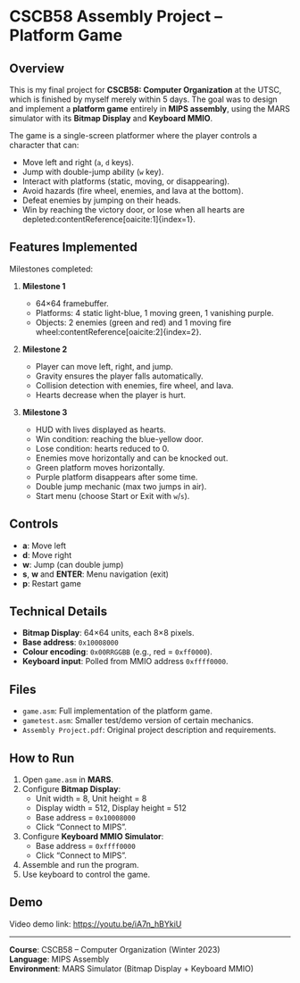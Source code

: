 # CSCB58 Assembly Project – Platform Game

## Overview
This is my final project for **CSCB58: Computer Organization** at the UTSC, which is finished by myself merely within 5 days.
The goal was to design and implement a **platform game** entirely in **MIPS assembly**, using the MARS simulator with its **Bitmap Display** and **Keyboard MMIO**.

The game is a single-screen platformer where the player controls a character that can:
- Move left and right (`a`, `d` keys).
- Jump with double-jump ability (`w` key).
- Interact with platforms (static, moving, or disappearing).
- Avoid hazards (fire wheel, enemies, and lava at the bottom).
- Defeat enemies by jumping on their heads.
- Win by reaching the victory door, or lose when all hearts are depleted:contentReference[oaicite:1]{index=1}.

## Features Implemented
Milestones completed:
1. **Milestone 1**  
   - 64×64 framebuffer.  
   - Platforms: 4 static light-blue, 1 moving green, 1 vanishing purple.  
   - Objects: 2 enemies (green and red) and 1 moving fire wheel:contentReference[oaicite:2]{index=2}.

2. **Milestone 2**  
   - Player can move left, right, and jump.  
   - Gravity ensures the player falls automatically.  
   - Collision detection with enemies, fire wheel, and lava.  
   - Hearts decrease when the player is hurt.

3. **Milestone 3**  
   - HUD with lives displayed as hearts.  
   - Win condition: reaching the blue-yellow door.  
   - Lose condition: hearts reduced to 0.  
   - Enemies move horizontally and can be knocked out.  
   - Green platform moves horizontally.  
   - Purple platform disappears after some time.  
   - Double jump mechanic (max two jumps in air).  
   - Start menu (choose Start or Exit with `w`/`s`).

## Controls
- **a**: Move left  
- **d**: Move right  
- **w**: Jump (can double jump)  
- **s**, **w** and **ENTER**: Menu navigation (exit)  
- **p**: Restart game  

## Technical Details
- **Bitmap Display**: 64×64 units, each 8×8 pixels.  
- **Base address**: `0x10008000`  
- **Colour encoding**: `0x00RRGGBB` (e.g., red = `0xff0000`).
- **Keyboard input**: Polled from MMIO address `0xffff0000`.  

## Files
- `game.asm`: Full implementation of the platform game.  
- `gametest.asm`: Smaller test/demo version of certain mechanics.  
- `Assembly Project.pdf`: Original project description and requirements.  

## How to Run
1. Open `game.asm` in **MARS**.  
2. Configure **Bitmap Display**:  
   - Unit width = 8, Unit height = 8  
   - Display width = 512, Display height = 512  
   - Base address = `0x10008000`  
   - Click “Connect to MIPS”.  
3. Configure **Keyboard MMIO Simulator**:  
   - Base address = `0xffff0000`  
   - Click “Connect to MIPS”.  
4. Assemble and run the program.  
5. Use keyboard to control the game.

## Demo
Video demo link: https://youtu.be/iA7n_hBYkiU 

---

**Course**: CSCB58 – Computer Organization (Winter 2023)  
**Language**: MIPS Assembly  
**Environment**: MARS Simulator (Bitmap Display + Keyboard MMIO)  

